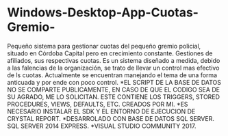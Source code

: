 # Windows-Desktop-App-Cuotas-Gremio-
Pequeño sistema para gestionar cuotas del pequeño gremio policial, situado en Córdoba Capital pero en crecimiento constante. 
Gestiones de afiliados, sus respectivas cuotas.
Es un sistema diseñado a medida, debido a las falencias de la organización, se trato de llevar un control mas efectivo de ls cuotas. Actualmente se encuentran manejando el tema de una forma anticuada y por ende con poco control.
*EL SCRIPT DE LA BASE DE DATOS NO SE COMPARTE PUBLICAMENTE, EN CASO DE QUE EL CODIGO SEA DE SU AGRADO, ME LO SOLICITAN. ESTE CONTIENE LOS TRIGGERS, STORED PROCEDURES, VIEWS, DEFAULTS, ETC. CREADOS POR MI.
*ES NECESARIO INSTALAR EL SDK Y EL ENTORNO DE EJECUCION DE CRYSTAL REPORT.
*DESARROLADO CON BASE DE DATOS SQL SERVER. SQL SERVER 2014 EXPRESS.
*VISUAL STUDIO COMMUNITY 2017.
